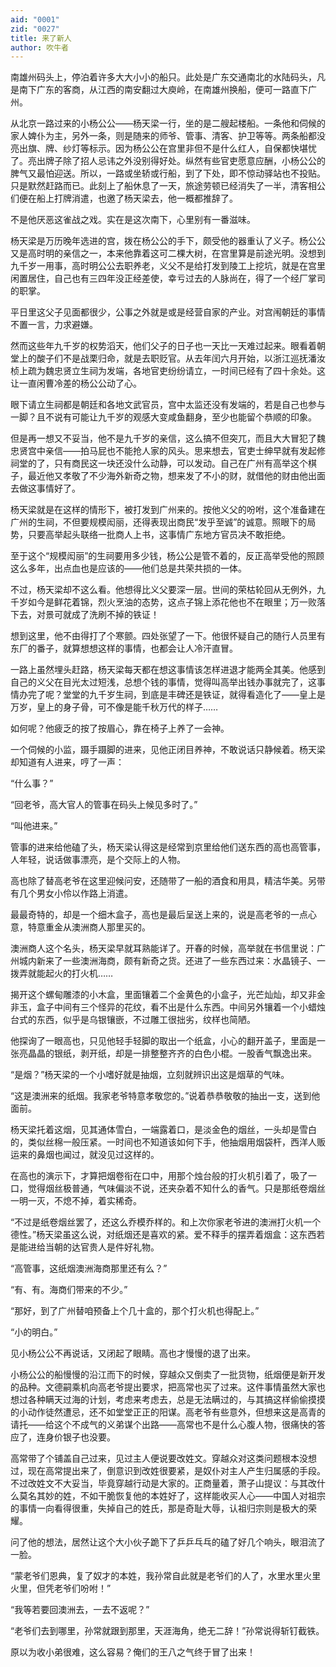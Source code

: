 ```yaml
---
aid: "0001"
zid: "0027"
title: 来了新人
author: 吹牛者
---
```


南雄州码头上，停泊着许多大大小小的船只。此处是广东交通南北的水陆码头，凡是南下广东的客商，从江西的南安翻过大庾岭，在南雄州换船，便可一路直下广州。

从北京一路过来的小杨公公——杨天梁一行，坐的是二艘起楼船。一条他和伺候的家人婢仆为主，另外一条，则是随来的师爷、管事、清客、护卫等等。两条船都没亮出旗、牌、纱灯等标示。因为杨公公在宫里非但不是什么红人，自保都快堪忧了。亮出牌子除了招人忌讳之外没别得好处。纵然有些官吏愿意应酬，小杨公公的脾气又最怕迎送。所以，一路或坐轿或行船，到了下处，即不惊动驿站也不投贴。只是默然赶路而已。此刻上了船休息了一天，旅途劳顿已经消失了一半，清客相公们便在船上打牌消遣，也邀了杨天梁去，他一概都推辞了。

不是他厌恶这雀战之戏。实在是这次南下，心里别有一番滋味。

杨天梁是万历晚年选进的宫，拨在杨公公的手下，颇受他的器重认了义子。杨公公又是高时明的亲信之一，本来他靠着这可二棵大树，在宫里算是前途光明。没想到九千岁一用事，高时明公公去职养老，义父不是给打发到陵工上挖坑，就是在宫里闲置居住，自己也有三四年没正经差使，幸亏过去的人脉尚在，得了一个经厂掌司的职掌。

平日里这父子见面都很少，公事之外就是或是经营自家的产业。对宫闱朝廷的事情不置一言，力求避嫌。

然而这些年九千岁的权势滔天，他们父子的日子也一天比一天难过起来。眼看着朝堂上的酸子们不是战栗归命，就是去职贬官。从去年闰六月开始，以浙江巡抚潘汝桢上疏为魏忠贤立生祠为发端，各地官吏纷纷请立，一时间已经有了四十余处。这让一直闲曹冷差的杨公公动了心。

眼下请立生祠都是朝廷和各地文武官员，宫中太监还没有发端的，若是自己也参与一脚？且不说有可能让九千岁的观感大变咸鱼翻身，至少也能留个恭顺的印象。

但是再一想又不妥当，他不是九千岁的亲信，这么搞不但突兀，而且大大冒犯了魏忠贤宫中亲信——拍马屁也不能抢人家的风头。思来想去，官吏士绅早就有发起修祠堂的了，只有商民这一块还没什么动静，可以发动。自己在广州有高举这个棋子，最近他又孝敬了不少海外新奇之物，想来发了不小的财，就借他的财由他出面去做这事情好了。

杨天梁就是在这样的情形下，被打发到广州来的。按他义父的吩咐，这个准备建在广州的生祠，不但要规模闳丽，还得表现出商民“发乎至诚”的诚意。照眼下的局势，只要高举起头联络一批商人上书，这事情广东地方官员决不敢拒绝。

至于这个“规模闳丽”的生祠要用多少钱，杨公公是管不着的，反正高举受他的照顾这么多年，出点血也是应该的——他们总是共荣共损的一体。

不过，杨天梁却不这么看。他想得比义父要深一层。世间的荣枯轮回从无例外，九千岁如今是鲜花着锦，烈火烹油的态势，这点子锦上添花他也不在眼里；万一败落下去，对景可就成了洗刷不掉的铁证！

想到这里，他不由得打了个寒颤。四处张望了一下。他很怀疑自己的随行人员里有东厂的番子，就算想想这样的事情，也都会让人冷汗直冒。

一路上虽然埋头赶路，杨天梁每天都在想这事情该怎样进退才能两全其美。他感到自己的义父在目光太过短浅，总想个钱的事情，觉得叫高举出钱办事就完了，这事情办完了呢？堂堂的九千岁生祠，到底是丰碑还是铁证，就得看造化了——皇上是万岁，皇上的身子骨，可不像是能千秋万代的样子……

如何呢？他疲乏的按了按眉心，靠在椅子上养了一会神。

一个伺候的小监，蹑手蹑脚的进来，见他正闭目养神，不敢说话只静候着。杨天梁却知道有人进来，哼了一声：

“什么事？”

“回老爷，高大官人的管事在码头上候见多时了。”

“叫他进来。”

管事的进来给他磕了头，杨天梁认得这是经常到京里给他们送东西的高也高管事，人年轻，说话做事漂亮，是个交际上的人物。

高也除了替高老爷在这里迎候问安，还随带了一船的酒食和用具，精洁华美。另带有几个男女小伶以作路上消遣。

最最奇特的，却是一个细木盒子，高也是最后呈送上来的，说是高老爷的一点心意，特意重金从澳洲商人那里买的。

澳洲商人这个名头，杨天梁早就耳熟能详了。开春的时候，高举就在书信里说：广州城内新来了一些澳洲海商，颇有新奇之货。还进了一些东西过来：水晶镜子、一拨弄就能起火的打火机……

揭开这个螺甸雕漆的小木盒，里面镶着二个金黄色的小盒子，光芒灿灿，却又非金非玉，盒子中间有三个怪异的花纹，看不出是什么东西。中间另外镶着一个小蜡烛台式的东西，似乎是乌银镶嵌，不过雕工很拙劣，纹样也简陋。

他探询了一眼高也，只见他轻手轻脚的取出一个纸盒，小心的翻开盖子，里面是一张亮晶晶的银纸，剥开纸，却是一排整整齐齐的白色小棍。一股香气飘逸出来。

“是烟？”杨天梁的一个小嗜好就是抽烟，立刻就辨识出这是烟草的气味。

“这是澳洲来的纸烟。我家老爷特意孝敬您的。”说着恭恭敬敬的抽出一支，送到他面前。

杨天梁托着这烟，见其通体雪白，一端露着口，是淡金色的烟丝，一头却是雪白的，类似丝棉一般压紧。一时间也不知道该如何下手，他抽烟用烟袋杆，西洋人贩运来的鼻烟也闻过，就没见过这样的。

在高也的演示下，才算把烟卷衔在口中，用那个烛台般的打火机引着了，吸了一口，觉得烟丝极普通，气味偏淡不说，还夹杂着不知什么的香气。只是那纸卷烟丝一明一灭，不熄不掉，着实稀奇。

“不过是纸卷烟丝罢了，还这么乔模乔样的。和上次你家老爷进的澳洲打火机一个德性。”杨天梁虽这么说，对纸烟还是喜欢的紧。爱不释手的摆弄着烟盒：这东西若是能进给当朝的达官贵人是件好礼物。

“高管事，这纸烟澳洲海商那里还有么？”

“有、有。海商们带来的不少。”

“那好，到了广州替咱预备上个几十盒的，那个打火机也得配上。”

“小的明白。”

见小杨公公不再说话，又闭起了眼睛。高也才慢慢的退了出来。

小杨公公的船慢慢的沿江而下的时候，穿越众又倒卖了一批货物，纸烟便是新开发的品种。文德嗣乘机向高老爷提出要求，把高常也买了过来。这件事情虽然大家也想过各种瞒天过海的计划，考虑来考虑去，总是无法瞒过的，与其搞这样偷偷摸摸的小动作徒然遭忌，还不如堂堂正正的阳谋。高老爷有些意外，但想来这是高青的请托——给这个不成气的义弟谋个出路——高常也不是什么心腹人物，很痛快的答应了，连身价银子也没要。

高常带了个铺盖自己过来，见过主人便说要改姓文。穿越众对这类问题根本没想过，现在高常提出来了，倒意识到改姓很要紧，是奴仆对主人产生归属感的手段。不过改姓文不大妥当，毕竟穿越行动是大家的。正商量着，萧子山提议：与其改什么莫名其妙的姓，不如干脆恢复他的本姓好了，这样能收买人心——中国人对祖宗的事情一向看得很重，失掉自己的姓氏，那是奇耻大辱，认祖归宗则是极大的荣耀。

问了他的想法，居然让这个大小伙子跪下了乒乒乓乓的磕了好几个响头，眼泪流了一脸。

“蒙老爷们恩典，复了奴才的本姓，我孙常自此就是老爷们的人了，水里水里火里火里，但凭老爷们吩咐！”

“我等若要回澳洲去，一去不返呢？”

“老爷们去到哪里，孙常就跟到那里，天涯海角，绝无二辞！”孙常说得斩钉截铁。

原以为收小弟很难，这么容易？俺们的王八之气终于冒了出来！

